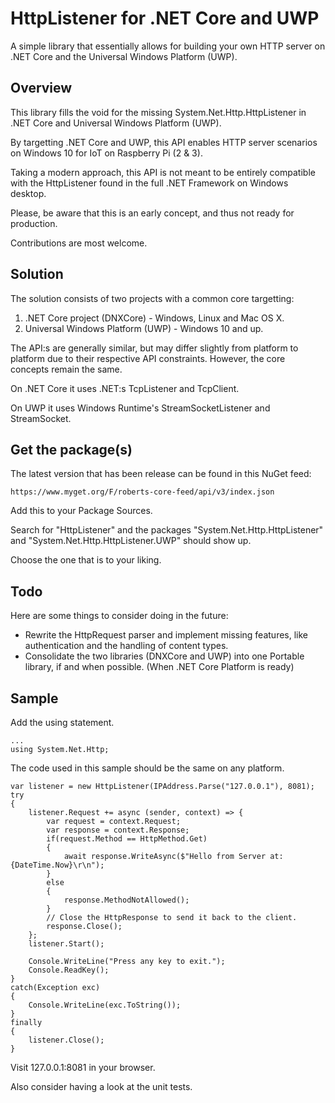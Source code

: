 ﻿# HttpListener for .NET Core and UWP

A simple library that essentially allows for building your own HTTP server on .NET Core and the Universal Windows Platform (UWP).

## Overview

This library fills the void for the missing System.Net.Http.HttpListener in .NET Core and Universal Windows Platform (UWP).

By targetting .NET Core and UWP, this API enables HTTP server scenarios on Windows 10 for IoT on Raspberry Pi (2 & 3).

Taking a modern approach, this API is not meant to be entirely compatible with the HttpListener found in the full .NET Framework on Windows desktop.

Please, be aware that this is an early concept, and thus not ready for production.

Contributions are most welcome.

## Solution

The solution consists of two projects with a common core targetting:

1. .NET Core project (DNXCore) - Windows, Linux and Mac OS X.
2. Universal Windows Platform (UWP) - Windows 10 and up.

The API:s are generally similar, but may differ slightly from platform to platform due to their respective API constraints. However, the core concepts remain the same.

On .NET Core it uses .NET:s TcpListener and TcpClient.

On UWP it uses Windows Runtime's StreamSocketListener and StreamSocket.

## Get the package(s)

The latest version that has been release can be found in this NuGet feed:

```
https://www.myget.org/F/roberts-core-feed/api/v3/index.json
```

Add this to your Package Sources.

Search for "HttpListener" and the packages "System.Net.Http.HttpListener" and "System.Net.Http.HttpListener.UWP" should show up.

Choose the one that is to your liking.

## Todo

Here are some things to consider doing in the future:

* Rewrite the HttpRequest parser and implement missing features, like authentication and the handling of content types.
* Consolidate the two libraries (DNXCore and UWP) into one Portable library, if and when possible. (When .NET Core Platform is ready)

## Sample

Add the using statement.

```CSharp
...
using System.Net.Http;
```

The code used in this sample should be the same on any platform.

```CSharp
var listener = new HttpListener(IPAddress.Parse("127.0.0.1"), 8081);
try 
{
	listener.Request += async (sender, context) => {
		var request = context.Request;
		var response = context.Response;
		if(request.Method == HttpMethod.Get) 
		{
			await response.WriteAsync($"Hello from Server at: {DateTime.Now}\r\n");
		}
		else
		{
			response.MethodNotAllowed();
		}
		// Close the HttpResponse to send it back to the client.
		response.Close();
	};
	listener.Start();

	Console.WriteLine("Press any key to exit.");
	Console.ReadKey();
}
catch(Exception exc) 
{
	Console.WriteLine(exc.ToString());
}
finally 
{
	listener.Close();
}
```

Visit 127.0.0.1:8081 in your browser.

Also consider having a look at the unit tests.
